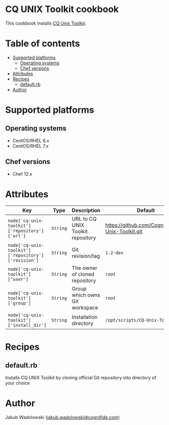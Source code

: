 # CQ UNIX Toolkit cookbook 

This cookbook installs [CQ Unix Toolkit](https://github.com/Cognifide/CQ-Unix-Toolkit).

# Table of contents

* [Supported platforms](#supported-platforms)
    * [Operating systems](#operating-systems)
    * [Chef versions](#chef-versions)
* [Attributes](#attributes)
* [Recipes](#recipes)
    * [default.rb](#defaultrb)
* [Author](#author)

# Supported platforms

## Operating systems

* CentOS/RHEL 6.x
* CentOS/RHEL 7.x

## Chef versions

* Chef 12.x

# Attributes

| Key                                                 | Type     | Description                       | Default                                          |
| --------------------------------------------------- | -------- | --------------------------------- | ------------------------------------------------ |
| `node['cq-unix-toolkit']['repository']['url']`      | `String` | URL to CQ UNIX Toolkit repository | https://github.com/Cognifide/CQ-Unix-Toolkit.git |
| `node['cq-unix-toolkit']['repository']['revision']` | `String` | Git revision/tag                  | `1.2-dev`                                        |
| `node['cq-unix-toolkit']['user']`                   | `String` | The owner of cloned repository    | `root`                                           |
| `node['cq-unix-toolkit']['group']`                  | `String` | Group which owns Git workspace    | `root`                                           |
| `node['cq-unix-toolkit']['install_dir']`            | `String` | Installation directory            | `/opt/scripts/CQ-Unix-Toolkit`                   |

# Recipes

## default.rb

Installs CQ UNIX Toolkit by cloning official Git repository into directory of
your choice

# Author

Jakub Wadolowski (<jakub.wadolowski@cognifide.com>)
